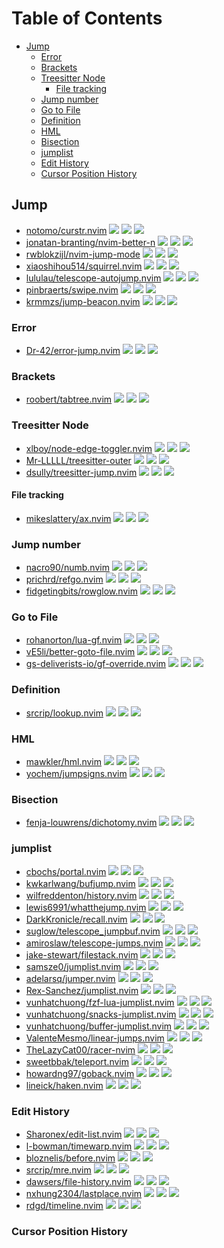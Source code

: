 # Table of Contents

<!-- toc -->

- [Jump](#jump)
  - [Error](#error)
  - [Brackets](#brackets)
  - [Treesitter Node](#treesitter-node)
    - [File tracking](#file-tracking)
  - [Jump number](#jump-number)
  - [Go to File](#go-to-file)
  - [Definition](#definition)
  - [HML](#hml)
  - [Bisection](#bisection)
  - [jumplist](#jumplist)
  - [Edit History](#edit-history)
  - [Cursor Position History](#cursor-position-history)

<!-- tocstop -->

## Jump

- [notomo/curstr.nvim](https://github.com/notomo/curstr.nvim) ![](https://img.shields.io/github/stars/notomo/curstr.nvim) ![](https://img.shields.io/github/last-commit/notomo/curstr.nvim) ![](https://img.shields.io/github/commit-activity/y/notomo/curstr.nvim)
- [jonatan-branting/nvim-better-n](https://github.com/jonatan-branting/nvim-better-n) ![](https://img.shields.io/github/stars/jonatan-branting/nvim-better-n) ![](https://img.shields.io/github/last-commit/jonatan-branting/nvim-better-n) ![](https://img.shields.io/github/commit-activity/y/jonatan-branting/nvim-better-n)
- [rwblokzijl/nvim-jump-mode](https://github.com/rwblokzijl/nvim-jump-mode) ![](https://img.shields.io/github/stars/rwblokzijl/nvim-jump-mode) ![](https://img.shields.io/github/last-commit/rwblokzijl/nvim-jump-mode) ![](https://img.shields.io/github/commit-activity/y/rwblokzijl/nvim-jump-mode)
- [xiaoshihou514/squirrel.nvim](https://github.com/xiaoshihou514/squirrel.nvim) ![](https://img.shields.io/github/stars/xiaoshihou514/squirrel.nvim) ![](https://img.shields.io/github/last-commit/xiaoshihou514/squirrel.nvim) ![](https://img.shields.io/github/commit-activity/y/xiaoshihou514/squirrel.nvim)
- [lululau/telescope-autojump.nvim](https://github.com/lululau/telescope-autojump.nvim) ![](https://img.shields.io/github/stars/lululau/telescope-autojump.nvim) ![](https://img.shields.io/github/last-commit/lululau/telescope-autojump.nvim) ![](https://img.shields.io/github/commit-activity/y/lululau/telescope-autojump.nvim)
- [pinbraerts/swipe.nvim](https://github.com/pinbraerts/swipe.nvim) ![](https://img.shields.io/github/stars/pinbraerts/swipe.nvim) ![](https://img.shields.io/github/last-commit/pinbraerts/swipe.nvim) ![](https://img.shields.io/github/commit-activity/y/pinbraerts/swipe.nvim)
- [krmmzs/jump-beacon.nvim](https://github.com/krmmzs/jump-beacon.nvim) ![](https://img.shields.io/github/stars/krmmzs/jump-beacon.nvim) ![](https://img.shields.io/github/last-commit/krmmzs/jump-beacon.nvim) ![](https://img.shields.io/github/commit-activity/y/krmmzs/jump-beacon.nvim)

### Error

- [Dr-42/error-jump.nvim](https://github.com/Dr-42/error-jump.nvim) ![](https://img.shields.io/github/stars/Dr-42/error-jump.nvim) ![](https://img.shields.io/github/last-commit/Dr-42/error-jump.nvim) ![](https://img.shields.io/github/commit-activity/y/Dr-42/error-jump.nvim)

### Brackets

- [roobert/tabtree.nvim](https://github.com/roobert/tabtree.nvim) ![](https://img.shields.io/github/stars/roobert/tabtree.nvim) ![](https://img.shields.io/github/last-commit/roobert/tabtree.nvim) ![](https://img.shields.io/github/commit-activity/y/roobert/tabtree.nvim)

### Treesitter Node

- [xlboy/node-edge-toggler.nvim](https://github.com/xlboy/node-edge-toggler.nvim) ![](https://img.shields.io/github/stars/xlboy/node-edge-toggler.nvim) ![](https://img.shields.io/github/last-commit/xlboy/node-edge-toggler.nvim) ![](https://img.shields.io/github/commit-activity/y/xlboy/node-edge-toggler.nvim)
- [Mr-LLLLL/treesitter-outer](https://github.com/Mr-LLLLL/treesitter-outer) ![](https://img.shields.io/github/stars/Mr-LLLLL/treesitter-outer) ![](https://img.shields.io/github/last-commit/Mr-LLLLL/treesitter-outer) ![](https://img.shields.io/github/commit-activity/y/Mr-LLLLL/treesitter-outer)
- [dsully/treesitter-jump.nvim](https://github.com/dsully/treesitter-jump.nvim) ![](https://img.shields.io/github/stars/dsully/treesitter-jump.nvim) ![](https://img.shields.io/github/last-commit/dsully/treesitter-jump.nvim) ![](https://img.shields.io/github/commit-activity/y/dsully/treesitter-jump.nvim)

#### File tracking

- [mikeslattery/ax.nvim](https://github.com/mikeslattery/ax.nvim) ![](https://img.shields.io/github/stars/mikeslattery/ax.nvim) ![](https://img.shields.io/github/last-commit/mikeslattery/ax.nvim) ![](https://img.shields.io/github/commit-activity/y/mikeslattery/ax.nvim)

### Jump number

- [nacro90/numb.nvim](https://github.com/nacro90/numb.nvim) ![](https://img.shields.io/github/stars/nacro90/numb.nvim) ![](https://img.shields.io/github/last-commit/nacro90/numb.nvim) ![](https://img.shields.io/github/commit-activity/y/nacro90/numb.nvim)
- [prichrd/refgo.nvim](https://github.com/prichrd/refgo.nvim) ![](https://img.shields.io/github/stars/prichrd/refgo.nvim) ![](https://img.shields.io/github/last-commit/prichrd/refgo.nvim) ![](https://img.shields.io/github/commit-activity/y/prichrd/refgo.nvim)
- [fidgetingbits/rowglow.nvim](https://github.com/fidgetingbits/rowglow.nvim) ![](https://img.shields.io/github/stars/fidgetingbits/rowglow.nvim) ![](https://img.shields.io/github/last-commit/fidgetingbits/rowglow.nvim) ![](https://img.shields.io/github/commit-activity/y/fidgetingbits/rowglow.nvim)

### Go to File

- [rohanorton/lua-gf.nvim](https://github.com/rohanorton/lua-gf.nvim) ![](https://img.shields.io/github/stars/rohanorton/lua-gf.nvim) ![](https://img.shields.io/github/last-commit/rohanorton/lua-gf.nvim) ![](https://img.shields.io/github/commit-activity/y/rohanorton/lua-gf.nvim)
- [vE5li/better-goto-file.nvim](https://github.com/vE5li/better-goto-file.nvim) ![](https://img.shields.io/github/stars/vE5li/better-goto-file.nvim) ![](https://img.shields.io/github/last-commit/vE5li/better-goto-file.nvim) ![](https://img.shields.io/github/commit-activity/y/vE5li/better-goto-file.nvim)
- [gs-deliverists-io/gf-override.nvim](https://github.com/gs-deliverists-io/gf-override.nvim) ![](https://img.shields.io/github/stars/gs-deliverists-io/gf-override.nvim) ![](https://img.shields.io/github/last-commit/gs-deliverists-io/gf-override.nvim) ![](https://img.shields.io/github/commit-activity/y/gs-deliverists-io/gf-override.nvim)

### Definition

- [srcrip/lookup.nvim](https://github.com/srcrip/lookup.nvim) ![](https://img.shields.io/github/stars/srcrip/lookup.nvim) ![](https://img.shields.io/github/last-commit/srcrip/lookup.nvim) ![](https://img.shields.io/github/commit-activity/y/srcrip/lookup.nvim)

### HML

- [mawkler/hml.nvim](https://github.com/mawkler/hml.nvim) ![](https://img.shields.io/github/stars/mawkler/hml.nvim) ![](https://img.shields.io/github/last-commit/mawkler/hml.nvim) ![](https://img.shields.io/github/commit-activity/y/mawkler/hml.nvim)
- [yochem/jumpsigns.nvim](https://github.com/yochem/jumpsigns.nvim) ![](https://img.shields.io/github/stars/yochem/jumpsigns.nvim) ![](https://img.shields.io/github/last-commit/yochem/jumpsigns.nvim) ![](https://img.shields.io/github/commit-activity/y/yochem/jumpsigns.nvim)

### Bisection

- [fenja-louwrens/dichotomy.nvim](https://github.com/fenja-louwrens/dichotomy.nvim) ![](https://img.shields.io/github/stars/fenja-louwrens/dichotomy.nvim) ![](https://img.shields.io/github/last-commit/fenja-louwrens/dichotomy.nvim) ![](https://img.shields.io/github/commit-activity/y/fenja-louwrens/dichotomy.nvim)

### jumplist

- [cbochs/portal.nvim](https://github.com/cbochs/portal.nvim) ![](https://img.shields.io/github/stars/cbochs/portal.nvim) ![](https://img.shields.io/github/last-commit/cbochs/portal.nvim) ![](https://img.shields.io/github/commit-activity/y/cbochs/portal.nvim)
- [kwkarlwang/bufjump.nvim](https://github.com/kwkarlwang/bufjump.nvim) ![](https://img.shields.io/github/stars/kwkarlwang/bufjump.nvim) ![](https://img.shields.io/github/last-commit/kwkarlwang/bufjump.nvim) ![](https://img.shields.io/github/commit-activity/y/kwkarlwang/bufjump.nvim)
- [wilfreddenton/history.nvim](https://github.com/wilfreddenton/history.nvim) ![](https://img.shields.io/github/stars/wilfreddenton/history.nvim) ![](https://img.shields.io/github/last-commit/wilfreddenton/history.nvim) ![](https://img.shields.io/github/commit-activity/y/wilfreddenton/history.nvim)
- [lewis6991/whatthejump.nvim](https://github.com/lewis6991/whatthejump.nvim) ![](https://img.shields.io/github/stars/lewis6991/whatthejump.nvim) ![](https://img.shields.io/github/last-commit/lewis6991/whatthejump.nvim) ![](https://img.shields.io/github/commit-activity/y/lewis6991/whatthejump.nvim)
- [DarkKronicle/recall.nvim](https://github.com/DarkKronicle/recall.nvim) ![](https://img.shields.io/github/stars/DarkKronicle/recall.nvim) ![](https://img.shields.io/github/last-commit/DarkKronicle/recall.nvim) ![](https://img.shields.io/github/commit-activity/y/DarkKronicle/recall.nvim)
- [suglow/telescope_jumpbuf.nvim](https://github.com/suglow/telescope_jumpbuf.nvim) ![](https://img.shields.io/github/stars/suglow/telescope_jumpbuf.nvim) ![](https://img.shields.io/github/last-commit/suglow/telescope_jumpbuf.nvim) ![](https://img.shields.io/github/commit-activity/y/suglow/telescope_jumpbuf.nvim)
- [amiroslaw/telescope-jumps.nvim](https://github.com/amiroslaw/telescope-jumps.nvim) ![](https://img.shields.io/github/stars/amiroslaw/telescope-jumps.nvim) ![](https://img.shields.io/github/last-commit/amiroslaw/telescope-jumps.nvim) ![](https://img.shields.io/github/commit-activity/y/amiroslaw/telescope-jumps.nvim)
- [jake-stewart/filestack.nvim](https://github.com/jake-stewart/filestack.nvim) ![](https://img.shields.io/github/stars/jake-stewart/filestack.nvim) ![](https://img.shields.io/github/last-commit/jake-stewart/filestack.nvim) ![](https://img.shields.io/github/commit-activity/y/jake-stewart/filestack.nvim)
- [samsze0/jumplist.nvim](https://github.com/samsze0/jumplist.nvim) ![](https://img.shields.io/github/stars/samsze0/jumplist.nvim) ![](https://img.shields.io/github/last-commit/samsze0/jumplist.nvim) ![](https://img.shields.io/github/commit-activity/y/samsze0/jumplist.nvim)
- [adelarsq/jumper.nvim](https://github.com/adelarsq/jumper.nvim) ![](https://img.shields.io/github/stars/adelarsq/jumper.nvim) ![](https://img.shields.io/github/last-commit/adelarsq/jumper.nvim) ![](https://img.shields.io/github/commit-activity/y/adelarsq/jumper.nvim)
- [Rex-Sanchez/jumplist.nvim](https://github.com/Rex-Sanchez/jumplist.nvim) ![](https://img.shields.io/github/stars/Rex-Sanchez/jumplist.nvim) ![](https://img.shields.io/github/last-commit/Rex-Sanchez/jumplist.nvim) ![](https://img.shields.io/github/commit-activity/y/Rex-Sanchez/jumplist.nvim)
- [vunhatchuong/fzf-lua-jumplist.nvim](https://github.com/vunhatchuong/fzf-lua-jumplist.nvim) ![](https://img.shields.io/github/stars/vunhatchuong/fzf-lua-jumplist.nvim) ![](https://img.shields.io/github/last-commit/vunhatchuong/fzf-lua-jumplist.nvim) ![](https://img.shields.io/github/commit-activity/y/vunhatchuong/fzf-lua-jumplist.nvim)
- [vunhatchuong/snacks-jumplist.nvim](https://github.com/vunhatchuong/snacks-jumplist.nvim) ![](https://img.shields.io/github/stars/vunhatchuong/snacks-jumplist.nvim) ![](https://img.shields.io/github/last-commit/vunhatchuong/snacks-jumplist.nvim) ![](https://img.shields.io/github/commit-activity/y/vunhatchuong/snacks-jumplist.nvim)
- [vunhatchuong/buffer-jumplist.nvim](https://github.com/vunhatchuong/buffer-jumplist.nvim) ![](https://img.shields.io/github/stars/vunhatchuong/buffer-jumplist.nvim) ![](https://img.shields.io/github/last-commit/vunhatchuong/buffer-jumplist.nvim) ![](https://img.shields.io/github/commit-activity/y/vunhatchuong/buffer-jumplist.nvim)
- [ValenteMesmo/linear-jumps.nvim](https://github.com/ValenteMesmo/linear-jumps.nvim) ![](https://img.shields.io/github/stars/ValenteMesmo/linear-jumps.nvim) ![](https://img.shields.io/github/last-commit/ValenteMesmo/linear-jumps.nvim) ![](https://img.shields.io/github/commit-activity/y/ValenteMesmo/linear-jumps.nvim)
- [TheLazyCat00/racer-nvim](https://github.com/TheLazyCat00/racer-nvim) ![](https://img.shields.io/github/stars/TheLazyCat00/racer-nvim) ![](https://img.shields.io/github/last-commit/TheLazyCat00/racer-nvim) ![](https://img.shields.io/github/commit-activity/y/TheLazyCat00/racer-nvim)
- [sweetbbak/teleport.nvim](https://github.com/sweetbbak/teleport.nvim) ![](https://img.shields.io/github/stars/sweetbbak/teleport.nvim) ![](https://img.shields.io/github/last-commit/sweetbbak/teleport.nvim) ![](https://img.shields.io/github/commit-activity/y/sweetbbak/teleport.nvim)
- [howardng97/goback.nvim](https://github.com/howardng97/goback.nvim) ![](https://img.shields.io/github/stars/howardng97/goback.nvim) ![](https://img.shields.io/github/last-commit/howardng97/goback.nvim) ![](https://img.shields.io/github/commit-activity/y/howardng97/goback.nvim)
- [lineick/haken.nvim](https://github.com/lineick/haken.nvim) ![](https://img.shields.io/github/stars/lineick/haken.nvim) ![](https://img.shields.io/github/last-commit/lineick/haken.nvim) ![](https://img.shields.io/github/commit-activity/y/lineick/haken.nvim)

### Edit History

- [Sharonex/edit-list.nvim](https://github.com/Sharonex/edit-list.nvim) ![](https://img.shields.io/github/stars/Sharonex/edit-list.nvim) ![](https://img.shields.io/github/last-commit/Sharonex/edit-list.nvim) ![](https://img.shields.io/github/commit-activity/y/Sharonex/edit-list.nvim)
- [l-bowman/timewarp.nvim](https://github.com/l-bowman/timewarp.nvim) ![](https://img.shields.io/github/stars/l-bowman/timewarp.nvim) ![](https://img.shields.io/github/last-commit/l-bowman/timewarp.nvim) ![](https://img.shields.io/github/commit-activity/y/l-bowman/timewarp.nvim)
- [bloznelis/before.nvim](https://github.com/bloznelis/before.nvim) ![](https://img.shields.io/github/stars/bloznelis/before.nvim) ![](https://img.shields.io/github/last-commit/bloznelis/before.nvim) ![](https://img.shields.io/github/commit-activity/y/bloznelis/before.nvim)
- [srcrip/mre.nvim](https://github.com/srcrip/mre.nvim) ![](https://img.shields.io/github/stars/srcrip/mre.nvim) ![](https://img.shields.io/github/last-commit/srcrip/mre.nvim) ![](https://img.shields.io/github/commit-activity/y/srcrip/mre.nvim)
- [dawsers/file-history.nvim](https://github.com/dawsers/file-history.nvim) ![](https://img.shields.io/github/stars/dawsers/file-history.nvim) ![](https://img.shields.io/github/last-commit/dawsers/file-history.nvim) ![](https://img.shields.io/github/commit-activity/y/dawsers/file-history.nvim)
- [nxhung2304/lastplace.nvim](https://github.com/nxhung2304/lastplace.nvim) ![](https://img.shields.io/github/stars/nxhung2304/lastplace.nvim) ![](https://img.shields.io/github/last-commit/nxhung2304/lastplace.nvim) ![](https://img.shields.io/github/commit-activity/y/nxhung2304/lastplace.nvim)
- [rdgd/timeline.nvim](https://github.com/rdgd/timeline.nvim) ![](https://img.shields.io/github/stars/rdgd/timeline.nvim) ![](https://img.shields.io/github/last-commit/rdgd/timeline.nvim) ![](https://img.shields.io/github/commit-activity/y/rdgd/timeline.nvim)

### Cursor Position History
